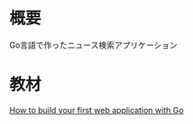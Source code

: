 # 概要
Go言語で作ったニュース検索アプリケーション

# 教材
[How to build your first web application with Go](https://freshman.tech/web-development-with-go/)
